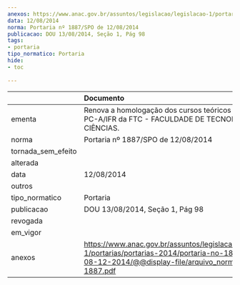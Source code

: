 ```yaml
---
anexos: https://www.anac.gov.br/assuntos/legislacao/legislacao-1/portarias/portarias-2014/portaria-no-1887-spo-de-08-12-2014/@@display-file/arquivo_norma/PA2014-1887.pdf
data: 12/08/2014
norma: Portaria nº 1887/SPO de 12/08/2014
publicacao: DOU 13/08/2014, Seção 1, Pág 98
tags:
- portaria
tipo_normatico: Portaria
hide: 
- toc 
 
---
```


|                    | Documento                                                                                                                                                         |
|:-------------------|:------------------------------------------------------------------------------------------------------------------------------------------------------------------|
| ementa             | Renova a homologação dos cursos teóricos de PP-A e PC-A/IFR da FTC - FACULDADE DE TECNOLOGIA E CIÊNCIAS.                                                          |
| norma              | Portaria nº 1887/SPO de 12/08/2014                                                                                                                                |
| tornada_sem_efeito |                                                                                                                                                                   |
| alterada           |                                                                                                                                                                   |
| data               | 12/08/2014                                                                                                                                                        |
| outros             |                                                                                                                                                                   |
| tipo_normatico     | Portaria                                                                                                                                                          |
| publicacao         | DOU 13/08/2014, Seção 1, Pág 98                                                                                                                                   |
| revogada           |                                                                                                                                                                   |
| em_vigor           |                                                                                                                                                                   |
| anexos             | https://www.anac.gov.br/assuntos/legislacao/legislacao-1/portarias/portarias-2014/portaria-no-1887-spo-de-08-12-2014/@@display-file/arquivo_norma/PA2014-1887.pdf |